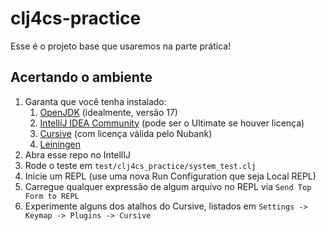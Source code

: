 # clj4cs-practice

Esse é o projeto base que usaremos na parte prática!

## Acertando o ambiente

1. Garanta que você tenha instalado:
   1. [OpenJDK](https://jdk.java.net/17/) (idealmente, versão 17) 
   2. [IntelliJ IDEA Community](https://www.jetbrains.com/) (pode ser o Ultimate se houver licença)
   3. [Cursive](https://cursive-ide.com/) (com licença válida pelo Nubank)
   4. [Leiningen](https://leiningen.org/)
2. Abra esse repo no IntellIJ
3. Rode o teste em `test/clj4cs_practice/system_test.clj`
4. Inicie um REPL (use uma nova Run Configuration que seja Local REPL)
5. Carregue qualquer expressão de algum arquivo no REPL via `Send Top Form to REPL`
6. Experimente alguns dos atalhos do Cursive, listados em `Settings -> Keymap -> Plugins -> Cursive`